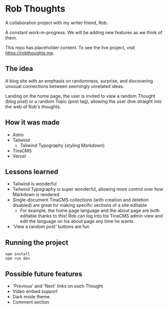 # Rob Thoughts

A collaboration project with my writer friend, Rob. 

A constant work-in-progress. We will be adding new features as we think of them.

This repo has placeholder content. To see the live project, visit https://robthoughts.me.

## The idea

A blog site with an emphasis on randomness, surprise, and discovering unusual connections between seemingly unrelated ideas. 

Landing on the home page, the user is invited to view a random Thought (blog post) or a random Topic (post tag), allowing the user dive straight into the web of Rob's thoughts.

## How it was made

- Astro
- Tailwind
    - Tailwind Typography (styling Markdown)
- TinaCMS
- Vercel

## Lessons learned

- Tailwind is wonderful
- Tailwind Typography is super wonderful, allowing more control over how Markdown is rendered
- Single-document TinaCMS collections (with creation and deletion disabled) are great for making specific sections of a site editable
    - For example, the home page language and the about page are both editable thanks to this! Rob can log into his TinaCMS admin view and edit the language on his about page any time he wants.
- 'View a random post' buttons are fun

## Running the project

```
npm install
npm run dev
```

## Possible future features

- 'Previous' and 'Next' links on each Thought
- Video embed support
- Dark mode theme
- Comment section